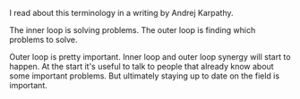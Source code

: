 I read about this terminology in a writing by Andrej Karpathy.

The inner loop is solving problems. 
The outer loop is finding which problems to solve. 

Outer loop is pretty important. Inner loop and outer loop synergy will start to happen. 
At the start it's useful to talk to people that already know about some important problems. 
But ultimately staying up to date on the field is important. 